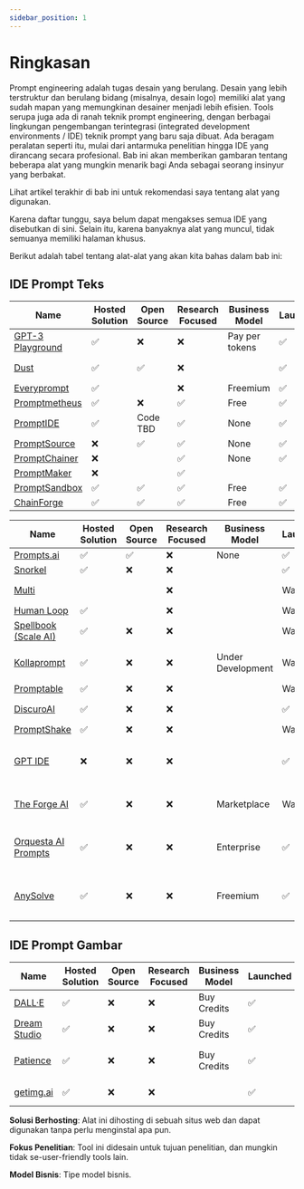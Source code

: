 ```yaml
---
sidebar_position: 1
---
```


# Ringkasan

Prompt engineering adalah tugas desain yang berulang. Desain yang lebih terstruktur dan berulang bidang (misalnya, desain logo) memiliki alat yang sudah mapan yang memungkinan desainer menjadi lebih efisien. Tools serupa juga ada di ranah teknik prompt engineering, dengan berbagai lingkungan pengembangan terintegrasi (integrated development environments / IDE) teknik prompt yang baru saja dibuat. Ada beragam peralatan seperti itu, mulai dari antarmuka penelitian hingga IDE yang dirancang secara profesional. Bab ini akan memberikan gambaran tentang beberapa alat yang mungkin menarik bagi Anda sebagai seorang insinyur yang berbakat.

Lihat artikel terakhir di bab ini untuk rekomendasi saya tentang alat yang digunakan.

Karena daftar tunggu, saya belum dapat mengakses semua IDE yang disebutkan di sini. Selain itu, karena banyaknya alat yang muncul, tidak semuanya memiliki halaman khusus.


Berikut adalah tabel tentang alat-alat yang akan kita bahas dalam bab ini:

## IDE Prompt Teks
| Name                                                                | Hosted Solution | Open Source | Research Focused | Business Model | Launched | Modalities | Supported Providers |
| ------------------------------------------------------------------- | --------------- | ----------- | ---------------- | -------------- | -------- | ---------- | ------------------- |
| [GPT-3 Playground](https://beta.openai.com/docs/quickstart)         | ✅               | ❌           | ❌                | Pay per tokens | ✅        | Teks       | OpenAI              |
| [Dust](https://dust.tt/)                                            | ✅               | ✅           | ❌                |                | ✅        | Text       | OpenAI, Cohere      |
| [Everyprompt](https://www.everyprompt.com)                          | ✅               |             | ❌                | Freemium       | ✅        | Text       | OpenAI              |
| [Promptmetheus](https://promptmetheus.com)                          | ✅               | ❌           | ✅                | Free           | ✅        | Text       | OpenAI              |
| [PromptIDE](https://prompt.vizhub.ai)                               | ✅               | Code TBD    | ✅                | None           | ✅        | Text       |                     |
| [PromptSource](https://github.com/bigscience-workshop/promptsource) | ❌               | ✅           | ✅                | None           | ✅        | Text       |                     |
| [PromptChainer](https://arxiv.org/pdf/2203.06566.pdf)               | ❌               |             | ✅                | None           | ✅        | Text       |                     |
| [PromptMaker](https://dl.acm.org/doi/abs/10.1145/3491101.3503564)   | ❌               |             | ✅                |                |          | Text       |                     |
| [PromptSandbox](https://promptsandbox.io)                           | ✅               | ✅           | ✅                | Free           | ✅        | Text       | OpenAI              |
| [ChainForge](https://github.com/ianarawjo/ChainForge)               | ✅               | ✅           | ✅                | Free           | ✅        | Text       | OpenAI              |

| Name                                                                  | Hosted Solution | Open Source | Research Focused | Business Model    | Launched  | Modalities                 | Supported Providers                 |
| --------------------------------------------------------------------- | --------------- | ----------- | ---------------- | ----------------- | --------- | -------------------------- | ----------------------------------- |
| [Prompts.ai](https://prompts.ai/)                                     | ✅               | ✅           | ❌                | None              | ✅         | Text                       | OpenAI                              |
| [Snorkel](https://snorkel.ai/snorkel-flow-platform/foundation-model/) | ✅               | ❌           | ❌                |                   | ✅         | Teks                       |                                     |
| [Multi](https://www.multi.tech)                                       |                 |             | ❌                |                   | Wait list | Text, Image                |                                     |
| [Human Loop](https://humanloop.com)                                   | ✅               |             | ❌                |                   | Wait list | Text                       |                                     |
| [Spellbook (Scale AI)](https://scale.com/spellbook)                   | ✅               | ❌           | ❌                |                   | Wait list | Text                       |                                     |
| [Kollaprompt](https://kollaprompt.com)                                | ✅               | ❌           | ❌                | Under Development | Wait list | Text, Image, Audio         | OpenAI, Stable Diffusion            |
| [Promptable](https://promptable.ai/projects/default/workspace)        | ✅               | ❌           | ❌                |                   | Wait list | Text                       | OpenAI                              |
| [DiscuroAI](https://www.discuro.com)                                  | ✅               | ❌           | ❌                |                   | ✅         | Text, Image                | OpenAI                              |
| [PromptShake](https://promptshake.com/?ref=producthunt)               | ✅               | ❌           | ❌                |                   | Wait list | Text                       |                                     |
| [GPT IDE](https://gptide.com)                                         | ❌               | ❌           | ❌                |                   | ✅         | Text, images + audio later | OpenAI, later Stability.AI and more |
| [The Forge AI](https://theforgeai.com/)                               | ✅               | ❌           | ❌                | Marketplace       | Wait list | Text, Images               | OpenAI, Stable Diffusion            |
| [Orquesta AI Prompts](https://orquesta.cloud/platform/ai-llm-prompts) | ✅               | ❌           | ❌                | Enterprise        | ✅         | Text                       | Custom, Public, Private LLMs        |
| [AnySolve](https://www.anysolve.ai/)                                  | ✅               | ❌           | ❌                | Freemium          | ✅         | Text, images + audio later | OpenAI, Stability.AI dan lainnya    |

## IDE Prompt Gambar

| Name                                              | Hosted Solution | Open Source | Research Focused | Business Model | Launched | Modalities           | Supported Providers      |
| ------------------------------------------------- | --------------- | ----------- | ---------------- | -------------- | -------- | -------------------- | ------------------------ |
| [DALL·E](https://labs.openai.com)                 | ✅               | ❌           | ❌                | Buy Credits    | ✅        | Text2Image           | OpenAI DALLE             |
| [Dream Studio](https://beta.dreamstudio.ai/dream) | ✅               | ❌           | ❌                | Buy Credits    | ✅        | Text2Image           | Stable Diffusion         |
| [Patience](https://www.patience.ai/faq)           | ✅               | ❌           | ❌                | Buy Credits    | ✅        | Text2Image           | Stable Diffusion, OpenAI |
| [getimg.ai](https://getimg.ai/guides)             | ✅               | ❌           | ❌                |                | ✅        | Text2Image, AIEditor |                          |

**Solusi Berhosting**: Alat ini dihosting di sebuah situs web dan dapat digunakan tanpa perlu menginstal apa pun.

**Fokus Penelitian**: Tool ini didesain untuk tujuan penelitian, dan mungkin tidak se-user-friendly tools lain.

**Model Bisnis**: Tipe model bisnis.





